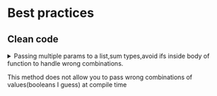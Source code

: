 
# Best practices #
## Clean code ##
<details>
           <summary>Passing multiple params to a list,sum types,avoid ifs inside body of function to handle wrong combinations.
                      <p>This method does not allow you to pass wrong combinations of values(booleans I guess) at compile time</p>
           </summary>
           <a href="https://www.dotnetcurry.com/patterns-practices/1520/function-parameters-csharp-anti-pattern">Function parameters in C# and the flattened sum type anti-pattern</a>
</details>

